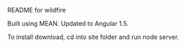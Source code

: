 README for wildfire

Built using MEAN. Updated to Angular 1.5. 

To install download, cd into site folder and run node server. 
